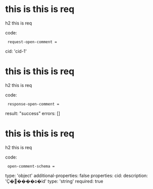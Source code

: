 # this is this is req

h2 this is req

code:

     request-open-comment =
  cid: 'cid-1'


# this is this is req

h2 this is req

code:

     response-open-comment =
  result: "success"
  errors: []


# this is this is req

h2 this is req

code:

     open-comment-schema =
  type: 'object'
  additional-properties: false
  properties:
    cid:
      description: 'Ҫ�򿪵����۵�id'
      type: 'string'
      required: true


